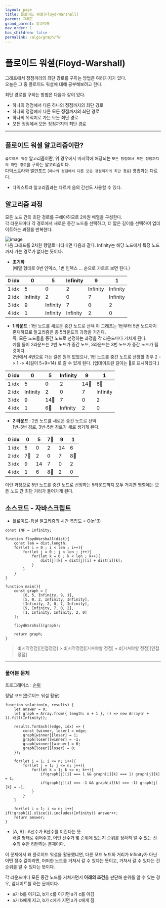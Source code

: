 ```yaml
---
layout: page
title: 플로이드 워셜(Floyd-Warshall)
parent: 그래프
grand_parent: 알고리즘
nav_order: 1
has_children: false
permalink: /algo/graph/fw
---
```


# 플로이드 워셜(Floyd-Warshall)

그래프에서 정점끼리의 최단 경로를 구하는 방법은 여러가지가 있다.  
오늘은 그 중 플로이드 워셜에 대해 공부해보려고 한다.

최단 경로를 구하는 방법은 다음과 같이 있다.
- 하나의 정점에서 다른 하나의 정점까지의 최단 경로
- 하나의 정점에서 다른 모든 정점까지의 최단 경로
- 하나의 목적지로 가는 모든 최단 경로
- 모든 정점에서 모든 정점까지의 최단 경로

---

## 플로이드 워셜 알고리즘이란?
`플로이드 워셜` 알고리즘이란, 위 경우에서 마지막에 해당되는 `모든 정점에서 모든 정점까지의 최단 경로`를 구하는 알고리즘이다.  
다익스트라와 벨만포드 (`하나의 정점에서 다른 모든 정점까지의 최단 경로`) 방법과는 다르다.  
- 다익스트라 알고리즘과는 다르게 음의 간선도 사용할 수 있다.

## 알고리즘 과정

모든 노드 간의 최단 경로를 구해야하므로 2차원 배열을 구성한다.  
각 라운드마다 각 경로에서 새로운 중간 노드를 선택하고, 더 짧은 길이를 선택하여 업데이트하는 과정을 반복한다.  

![image](https://user-images.githubusercontent.com/63364990/151660521-5f70bc8c-c86a-4956-949c-02b49184593a.png)  
다음 그래프를 2차원 행렬로 나타내면 다음과 같다. Infinity는 해당 노드에서 특정 노드까지 가는 경로가 없다는 뜻이다.  

- **초기화**  
(배열 형태로 0번 인덱스, 1번 인덱스 ... 순으로 가로로 보면 된다.)

| 0 idx | 0 | 5 | Infinity | 9 | 1 |
| --- | --- | --- | --- | --- | --- |
| 1 idx | 5 | 0 | 2 | Infinity | Infinity |
| 2 idx | Infinity | 2 | 0 | 7 | Infinity |
| 3 idx | 9 | Infinity | 7 | 0 | 2 |
| 4 idx | 1 | Infinity | Infinity | 2 | 0 |  


- **1 라운드** : 1번 노드를 새로운 중간 노드로 선택
이 그래프는 1번부터 5번 노드까지 존재하므로 알고리즘은 총 5라운드의 과정을 거친다.  
즉, 모든 노드들을 중간 노드로 선정하는 과정을 각 라운드마다 거치게 된다.  
예를 들어 2라운드는 2번 노드가 중간 노드, 3라운드는 3번 노드가 중간 노드가 될 것이다.  
2번에서 4번으로 가는 길은 원래 없었으나, 1번 노드를 중간 노드로 선정할 경우 2 -> 1 -> 4(길이 5+9=14) 로 갈 수 있게 된다. (업데이트된 길이는 📍로 표시하겠다.)  


| 0 idx | 0 | 5 | Infinity | 9 | 1 |
| --- | --- | --- | --- | --- | --- |
| 1 idx | 5 | 0 | 2 | 14📍 | 6📍 |
| 2 idx | Infinity | 2 | 0 | 7 | Infinity |
| 3 idx | 9 | 14📍 | 7 | 0 | 2 |
| 4 idx | 1 | 6📍 | Infinity | 2 | 0 |

- **2 라운드** : 2번 노드를 새로운 중간 노드로 선택  
1번-3번 경로, 3번-5번 경로가 새로 생기게 된다.

| 0 idx | 0 | 5 | 7📍 | 9 | 1 |
| --- | --- | --- | --- | --- | --- |
| 1 idx | 5 | 0 | 2 | 14 | 6 |
| 2 idx | 7📍 | 2 | 0 | 7 | 8📍 |
| 3 idx | 9 | 14 | 7 | 0 | 2 |
| 4 idx | 1 | 6 | 8📍 | 2 | 0 |

이런 과정으로 5번 노드를 중간 노드로 선정하는 5라운드까지 모두 거치면 행렬에는 모든 노드 간 최단 거리가 들어가게 된다.

## 소스코드 - 자바스크립트
- 플로이드-워셜 알고리즘의 시간 복잡도 = O(n^3)

```
const INF = Infinity;  

function floydWarshall(dist){
    const len = dist.length;
    for(let i = 0 ; i < len ; i++){
        for(let j = 0 ; j < len ; j++){
            for(let k = 0 ; k < len ; k++){
                dist[j][k] = dist[j][i] + dist[i][k];
            }
        }
    }
}  

function main(){
    const graph = [
        [0, 5, Infinity, 9, 1],
        [5, 0, 2, Infinity, Infinity],
        [Infinity, 2, 0, 7, Infinity],
        [9, Infinity, 7, 0, 2],
        [1, Infinity, Infinity, 2, 0]
    ];  

    floydWarshall(graph);  

    return graph;
}
```  

> d[시작정점][인접정점] > d[시작정점][거쳐야할 정점] + d[거쳐야할 정점][인접정점]

---

### 풀어본 문제
프로그래머스 : [순위](https://programmers.co.kr/learn/courses/30/lessons/49191)

정답 코드(플로이드 워셜 활용)
```
function solution(n, results) {
    let answer = 0;
    let graph = Array.from({ length: n + 1 }, () => new Array(n + 1).fill(Infinity));

    results.forEach((edge, idx) => {
        const [winner, loser] = edge;
        graph[winner][loser] = 1;
        graph[loser][winner] = -1;
        graph[winner][winner] = 0;
        graph[loser][loser] = 0;
    });
    
    for(let i = 1; i <= n; i++){
        for(let j = 1; j <= n; j++){
            for(let k = 1; k <= n; k++){
                if(graph[j][i] === 1 && graph[i][k] === 1) graph[j][k] = 1;
                if(graph[j][i] === -1 && graph[i][k] === -1) graph[j][k] = -1;
            }
        }
    }
    
    for(let i = 1; i <= n; i++) if(!graph[i].slice(1).includes(Infinity)) answer++;
    return answer;
}
```

- [A, B] : A선수가 B선수를 이긴다는 뜻  
배열 형태로 쥐어주고, 어떤 선수가 몇 순위에 있는지 순위를 정확히 알 수 있는 선수의 수만 리턴하는 문제이다.  

이 문제에서 왜 플로이드 워셜을 활용했냐면, 다른 모드 노드와 거리가 Infinity가 아닌 어떤 정수 값이라면, 어떠한 노드를 거쳐서 갈 수 있다는 뜻이고, 거쳐서 갈 수 있다는 건 순위를 알 수 있다는 뜻이다.  

각 라운드마다 모든 중간 노드를 거쳐가면서 **아래의 조건**을 판단해 순위를 알 수 있는 경우, 업데이트를 하는 문제이다.  
- a가 b를 이기고, b가 c를 이기면 a가 c를 이김
- a가 b에게 지고, b가 c에게 지면 a가 c에게 짐
